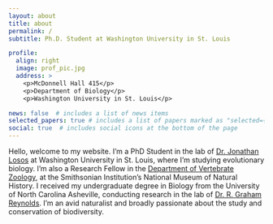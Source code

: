```yaml
---
layout: about
title: about
permalink: /
subtitle: Ph.D. Student at Washington University in St. Louis

profile:
  align: right
  image: prof_pic.jpg
  address: >
    <p>McDonnell Hall 415</p>
    <p>Department of Biology</p>
    <p>Washington University in St. Louis</p>

news: false  # includes a list of news items
selected_papers: true # includes a list of papers marked as "selected={true}"
social: true  # includes social icons at the bottom of the page
---
```


Hello, welcome to my website. I’m a PhD Student in the lab of [Dr. Jonathan Losos](https://sites.wustl.edu/losos/) at Washington University in St. Louis, where I’m studying evolutionary biology. I’m also a Research Fellow in the [Department of Vertebrate Zoology](https://naturalhistory.si.edu/research/vertebrate-zoology), at the Smithsonian Institution’s National Museum of Natural History. I received my undergraduate degree in Biology from the University of North Carolina Asheville, conducting research in the lab of [Dr. R. Graham Reynolds](https://reynoldslab.wp.unca.edu/). I’m an avid naturalist and broadly passionate about the study and conservation of biodiversity. 

